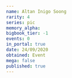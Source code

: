 ```yaml
---
name: Altan Inigo Soong
rarity: 4
series: pic
memory_alpha:
bigbook_tier: -1
events: 0
in_portal: true
date: 24/09/2020
obtained: Event
mega: false
published: true
---
```



